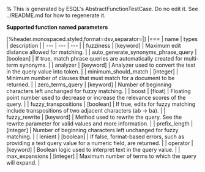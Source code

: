 % This is generated by ESQL's AbstractFunctionTestCase. Do no edit it. See ../README.md for how to regenerate it.

**Supported function named parameters**

[%header.monospaced.styled,format=dsv,separator=|]
|===
| name | types | description |
| --- | --- | --- |
| fuzziness | [keyword] | Maximum edit distance allowed for matching. |
| auto_generate_synonyms_phrase_query | [boolean] | If true, match phrase queries are automatically created for multi-term synonyms. |
| analyzer | [keyword] | Analyzer used to convert the text in the query value into token. |
| minimum_should_match | [integer] | Minimum number of clauses that must match for a document to be returned. |
| zero_terms_query | [keyword] | Number of beginning characters left unchanged for fuzzy matching. |
| boost | [float] | Floating point number used to decrease or increase the relevance scores of the query. |
| fuzzy_transpositions | [boolean] | If true, edits for fuzzy matching include transpositions of two adjacent characters (ab → ba). |
| fuzzy_rewrite | [keyword] | Method used to rewrite the query. See the rewrite parameter for valid values and more information. |
| prefix_length | [integer] | Number of beginning characters left unchanged for fuzzy matching. |
| lenient | [boolean] | If false, format-based errors, such as providing a text query value for a numeric field, are returned. |
| operator | [keyword] | Boolean logic used to interpret text in the query value. |
| max_expansions | [integer] | Maximum number of terms to which the query will expand. |
